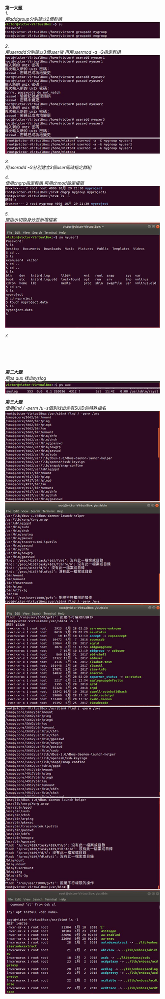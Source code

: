 <strong>第一大題</strong><br>
<em>1.<em><br>
用addgroup分別建立2個群組<br>
![1](1.jpg)<br>


<em>2.<em><br>
用useradd分別建立3個user後 再用usermod -a -G指定群組<br>
![5](2.jpg)<br>
![5](3.jpg)<br>

<em>3.<em><br>
用useradd -G分別建立3個user同時指定群組<br>

<em>4.<em><br>
使用chgrp指定群組  再用chmod設定權限<br>
![5](5.jpg)<br>

<em>5.<em><br>
按指示切換身分並新增檔案<br>
![30](6.jpg)<br>

<em>7.<em><br>
<br>
<br>
<br>
<br>
<br>


<strong>第二大題</strong><br>
用ps aux 找出syslog<br>
![30](9.png)<br>
![30](9-2.png)<br>




<strong>第三大題</strong><br>
使用find / -perm /u=s個別找出含有SUID的特殊檔名<br>
![30](7.jpg)<br>
![30](7-2.jpg)<br>
![30](7-3.jpg)<br>
![30](8.jpg)<br>
![30](8-2.jpg)<br>
![30](8-3.jpg)<br>






